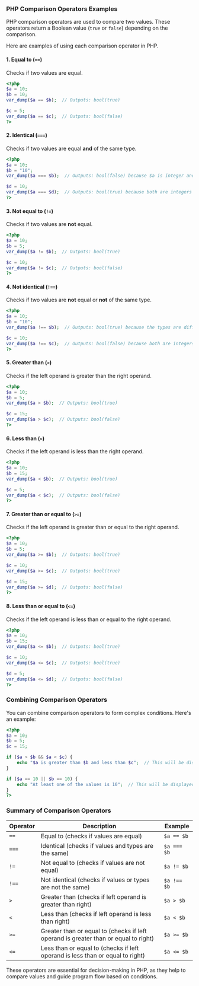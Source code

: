 ### PHP Comparison Operators Examples

PHP comparison operators are used to compare two values. These operators return a Boolean value (`true` or `false`) depending on the comparison.

Here are examples of using each comparison operator in PHP.

#### 1. **Equal to (`==`)**

Checks if two values are equal.

```php
<?php
$a = 10;
$b = 10;
var_dump($a == $b);  // Outputs: bool(true)

$c = 5;
var_dump($a == $c);  // Outputs: bool(false)
?>
```

#### 2. **Identical (`===`)**

Checks if two values are equal **and** of the same type.

```php
<?php
$a = 10;
$b = "10";
var_dump($a === $b);  // Outputs: bool(false) because $a is integer and $b is string

$d = 10;
var_dump($a === $d);  // Outputs: bool(true) because both are integers and equal
?>
```

#### 3. **Not equal to (`!=`)**

Checks if two values are **not** equal.

```php
<?php
$a = 10;
$b = 5;
var_dump($a != $b);  // Outputs: bool(true)

$c = 10;
var_dump($a != $c);  // Outputs: bool(false)
?>
```

#### 4. **Not identical (`!==`)**

Checks if two values are **not** equal or **not** of the same type.

```php
<?php
$a = 10;
$b = "10";
var_dump($a !== $b);  // Outputs: bool(true) because the types are different

$c = 10;
var_dump($a !== $c);  // Outputs: bool(false) because both are integers and equal
?>
```

#### 5. **Greater than (`>`)**

Checks if the left operand is greater than the right operand.

```php
<?php
$a = 10;
$b = 5;
var_dump($a > $b);  // Outputs: bool(true)

$c = 15;
var_dump($a > $c);  // Outputs: bool(false)
?>
```

#### 6. **Less than (`<`)**

Checks if the left operand is less than the right operand.

```php
<?php
$a = 10;
$b = 15;
var_dump($a < $b);  // Outputs: bool(true)

$c = 5;
var_dump($a < $c);  // Outputs: bool(false)
?>
```

#### 7. **Greater than or equal to (`>=`)**

Checks if the left operand is greater than or equal to the right operand.

```php
<?php
$a = 10;
$b = 5;
var_dump($a >= $b);  // Outputs: bool(true)

$c = 10;
var_dump($a >= $c);  // Outputs: bool(true)

$d = 15;
var_dump($a >= $d);  // Outputs: bool(false)
?>
```

#### 8. **Less than or equal to (`<=`)**

Checks if the left operand is less than or equal to the right operand.

```php
<?php
$a = 10;
$b = 15;
var_dump($a <= $b);  // Outputs: bool(true)

$c = 10;
var_dump($a <= $c);  // Outputs: bool(true)

$d = 5;
var_dump($a <= $d);  // Outputs: bool(false)
?>
```

### Combining Comparison Operators

You can combine comparison operators to form complex conditions. Here's an example:

```php
<?php
$a = 10;
$b = 5;
$c = 15;

if ($a > $b && $a < $c) {
    echo "$a is greater than $b and less than $c";  // This will be displayed
}

if ($a == 10 || $b == 10) {
    echo "At least one of the values is 10";  // This will be displayed
}
?>
```

### Summary of Comparison Operators

| Operator | Description                                                | Example        |
|----------|------------------------------------------------------------|----------------|
| `==`     | Equal to (checks if values are equal)                      | `$a == $b`     |
| `===`    | Identical (checks if values and types are the same)        | `$a === $b`    |
| `!=`     | Not equal to (checks if values are not equal)              | `$a != $b`     |
| `!==`    | Not identical (checks if values or types are not the same) | `$a !== $b`    |
| `>`      | Greater than (checks if left operand is greater than right)| `$a > $b`      |
| `<`      | Less than (checks if left operand is less than right)      | `$a < $b`      |
| `>=`     | Greater than or equal to (checks if left operand is greater than or equal to right) | `$a >= $b` |
| `<=`     | Less than or equal to (checks if left operand is less than or equal to right)    | `$a <= $b`    |

These operators are essential for decision-making in PHP, as they help to compare values and guide program flow based on conditions.
